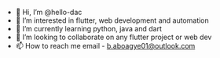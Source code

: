 - 👋 Hi, I’m @hello-dac
- 👀 I’m interested in flutter, web development and automation
- 🌱 I’m currently learning python, java and dart
- 💞️ I’m looking to collaborate on any flutter project or web dev 
- 📫 How to reach me email - b.aboagye01@outlook.com

<!---
hello-dac/hello-dac is a ✨ special ✨ repository because its `README.md` (this file) appears on your GitHub profile.
You can click the Preview link to take a look at your changes.
--->
